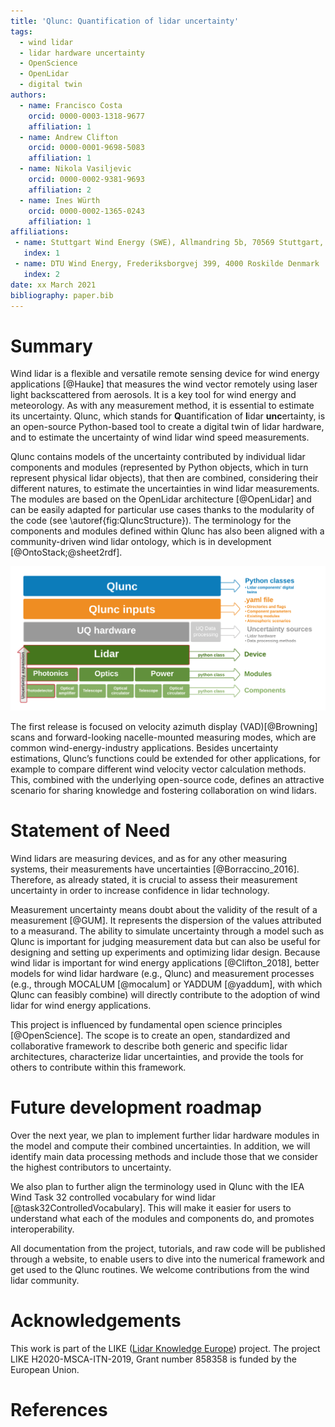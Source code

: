 ```yaml
---
title: 'Qlunc: Quantification of lidar uncertainty'
tags:
  - wind lidar
  - lidar hardware uncertainty
  - OpenScience
  - OpenLidar
  - digital twin
authors:
  - name: Francisco Costa
    orcid: 0000-0003-1318-9677
    affiliation: 1
  - name: Andrew Clifton
    orcid: 0000-0001-9698-5083
    affiliation: 1
  - name: Nikola Vasiljevic
    orcid: 0000-0002-9381-9693
    affiliation: 2
  - name: Ines Würth
    orcid: 0000-0002-1365-0243
    affiliation: 1
affiliations:
 - name: Stuttgart Wind Energy (SWE), Allmandring 5b, 70569 Stuttgart, Germany
   index: 1
 - name: DTU Wind Energy, Frederiksborgvej 399, 4000 Roskilde Denmark 
   index: 2
date: xx March 2021
bibliography: paper.bib
---
```

# Summary

Wind lidar is a flexible and versatile remote sensing device for wind energy applications [@Hauke] that measures the wind vector remotely using laser light backscattered from aerosols. It is a key tool for wind energy and meteorology. As with any measurement method, it is essential to estimate its uncertainty.
Qlunc, which stands for **Q**uantification of **l**idar **unc**ertainty, is an open-source Python-based tool to create a digital twin of lidar hardware, and to estimate the uncertainty of wind lidar wind speed measurements.

Qlunc contains models of the uncertainty contributed by individual lidar components and modules (represented by Python objects, which in turn represent physical lidar  objects), that then are combined, considering their different natures, to estimate the uncertainties in wind lidar measurements. The modules are based on the OpenLidar architecture [@OpenLidar] and can be easily adapted for particular use cases thanks to the modularity of the code (see \autoref{fig:QluncStructure}). The terminology for the components and modules defined within Qlunc has also been aligned with a community-driven wind lidar ontology, which is in development [@OntoStack;@sheet2rdf]. 

![Qlunc basic structure.\label{fig:QluncStructure}](Qlunc_BasicStructure_diagram.png)
 
The first release is focused on velocity azimuth display (VAD)[@Browning] scans and forward-looking nacelle-mounted measuring modes, which are common wind-energy-industry applications. Besides uncertainty estimations, Qlunc’s functions could be extended for other applications, for example to compare different  wind velocity vector calculation methods. This, combined with the underlying open-source code, defines an attractive scenario for sharing knowledge and fostering collaboration on wind lidars. 

# Statement of Need

Wind lidars are measuring devices, and as for any other measuring systems, their measurements have uncertainties [@Borraccino_2016]. Therefore, as already stated, it is crucial to assess their measurement uncertainty in order to increase confidence in lidar technology.

Measurement uncertainty means doubt about the validity of the result of a measurement [@GUM]. It represents the dispersion of the values attributed to a measurand. The ability to simulate uncertainty through a model such as Qlunc is important for judging measurement data but can also be useful for designing and setting up experiments and optimizing lidar design. Because wind lidar is important for wind energy applications [@Clifton_2018], better models for wind lidar hardware (e.g., Qlunc) and measurement processes (e.g., through MOCALUM [@mocalum] or YADDUM [@yaddum], with which Qlunc can feasibly combine) will directly contribute to the adoption of wind lidar for wind energy applications. 

This project is influenced by fundamental open science principles [@OpenScience]. The scope is to create an open, standardized and collaborative framework to describe both generic and specific lidar architectures, characterize lidar uncertainties, and provide the tools for others to contribute within this framework. 
 
# Future development roadmap

Over the next year, we plan to implement further lidar hardware modules in the model and compute their combined uncertainties. In addition, we will identify main data processing methods and include those that we consider the highest contributors to uncertainty. 

We also plan to further align the terminology used in Qlunc with the IEA Wind Task 32 controlled vocabulary for wind lidar [@task32ControlledVocabulary]. This will make it easier for users to understand what each of the modules and components do, and promotes interoperability.

All documentation from the project, tutorials, and raw code will be published through a website, to enable users to dive into the numerical framework and get used to the Qlunc routines.
We welcome contributions from the wind lidar community.

# Acknowledgements

This work is part of the LIKE ([Lidar Knowledge Europe](https://www.msca-like.eu/)) project. The project LIKE H2020-MSCA-ITN-2019, Grant number 858358 is funded by the European Union.
 
# References
 

